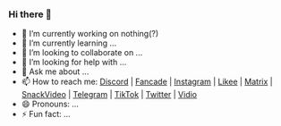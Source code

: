 ### Hi there 👋

- 🔭 I’m currently working on nothing(?)
- 🌱 I’m currently learning ...
- 👯 I’m looking to collaborate on ...
- 🤔 I’m looking for help with ...
- 💬 Ask me about ...
- 📫 How to reach me: [Discord](https://stevenfelix505.github.io/discord.html) | [Fancade](https://stevenfelix505.github.io/fancade.html) | [Instagram](https://stevenfelix505.github.io/instagram.html) | [Likee](https://stevenfelix505.github.io/likee.html) | [Matrix](https://stevenfelix505.github.io/matrix.html) | [SnackVideo](https://stevenfelix505.github.io/snackvideo.html) | [Telegram](https://stevenfelix505.github.io/telegram.html) | [TikTok](https://stevenfelix505.github.io/tiktok.html) | [Twitter](https://stevenfelix505.github.io/twitter.html) | [Vidio](https://stevenfelix505.github.io/vidio.html)
- 😄 Pronouns: ...
- ⚡ Fun fact: ...
